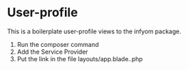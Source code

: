 # User-profile

This is a boilerplate user-profile views to the infyom package.

1. Run the composer command
2. Add the Service Provider
3. Put the link in the file layouts/app.blade..php
